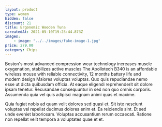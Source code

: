 ```yaml
---
layout: product
type: women
hidden: false
discount: 21
title: Ergonomic Wooden Tuna
careatedAt: 2021-05-10T19:23:44.873Z
images:
    - image: "../../images/fake-image-1.jpg"
price: 279.00
category: Chips
---
```

Boston's most advanced compression wear technology increases muscle oxygenation, stabilizes active muscles
The Apollotech B340 is an affordable wireless mouse with reliable connectivity, 12 months battery life and modern design
Maiores voluptas voluptas. Quo quis repudiandae nemo esse ut dicta quibusdam officia. At eaque eligendi reprehenderit sit dolore ipsam tenetur. Recusandae consequuntur in sed non quo omnis corporis. Assumenda quia vel quis adipisci magnam animi quas et maxime.
 Quia fugiat nobis ad quam velit dolores sed quasi et. Sit iste nesciunt voluptas vel repellat ducimus dolores enim et. Ea reiciendis sint. Et sed unde eveniet laboriosam. Voluptas accusantium rerum occaecati. Ratione non repellat velit tempora a voluptates quae et et.
